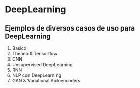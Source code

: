 # DeepLearning

## Ejemplos de diversos casos de uso para DeepLearning

01. Basico
02. Theano & Tensorflow
03. CNN
04. Unsupervised DeepLearning
05. RNN
06. NLP con DeepLearning
07. GAN & Variational Autoencoders
